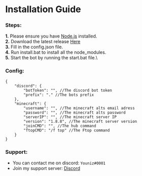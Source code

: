 # Installation Guide

### Steps:
**1.** Please ensure you have [Node.js](https://nodejs.org/en/download/) installed.\
**2.** Download the latest release [Here](https://github.com/Youniz/Minecraft-Factions-Bot/releases)\
**3.** Fill in the config.json file.\
**4.** Run install.bat to install all the node_modules.\
**5.** Start the bot by running the start.bat file.\

### Config:

```json5
{
    "discord": {
        "botToken": "", //The discord bot token
        "prefix": "." //The bots prefix
    },
    "minecraft": {
        "username": "", //The minecraft alts email adress
        "password": "", //The minecraft alts password
        "serverIP": "", //The minecraft server IP
        "version": "1.8.8", //The minecraft server version
        "joinCMD": "", //The hub command
        "ftopCMD": "/f top" //The Ftop command
    }
}
```
### Support:
* You can contact me on discord: `Youniz#0001`
* Join my support server: [Discord](https://discord.gg/aSQsaB4t43)
